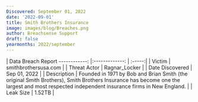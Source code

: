 ```yaml
---
Discovered: September 01, 2022
date: '2022-09-01'
title: Smith Brothers Insurance
image: images/blog/Breaches.png
author: Breachsense Support
draft: false
yearmonths: 2022/september
---
```



| Data Breach Report
------------:     |:-------------:    | :-----:|
| Victim      | smithbrothersusa.com      | 
| Threat Actor      | Ragnar_Locker      | 
| Date Discovered      | Sep 01, 2022      | 
| Description      | Founded in 1971 by Bob and Brian Smith (the original Smith Brothers), Smith Brothers Insurance has become one the largest and most respected independent insurance firms in New England.      | 
| Leak Size      | 1.52TB      | 

